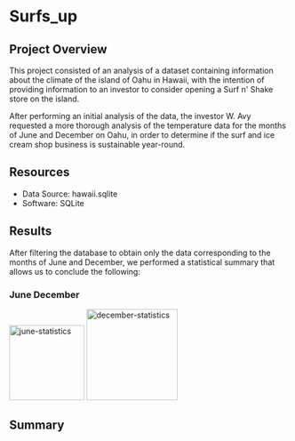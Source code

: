 # Surfs_up

## Project Overview

This project consisted of an analysis of a dataset containing information about the climate of the island of Oahu in Hawaii, with the intention of providing information to an investor to consider opening a Surf n' Shake store on the island.

After performing an initial analysis of the data, the investor W. Avy requested a more thorough analysis of the temperature data for the months of June and December on Oahu, in order to determine if the surf and ice cream shop business is sustainable year-round.

## Resources

- Data Source: hawaii.sqlite
- Software: SQLite

## Results

After filtering the database to obtain only the data corresponding to the months of June and December, we performed a statistical summary that allows us to conclude the following: 

### June                                               December

<img width="135" alt="june-statistics" src="https://user-images.githubusercontent.com/107893200/187957569-a5b7e042-c1f9-4984-b576-e9dc0905b15d.png"> <img width="164" alt="december-statistics" src="https://user-images.githubusercontent.com/107893200/187957633-b72ffd9f-5c3d-4b10-8060-8fdb9517452d.png">

## Summary
